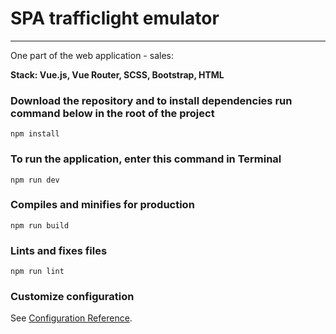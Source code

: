 # SPA trafficlight emulator
---
One part of the web application - sales:

**Stack: Vue.js, Vue Router, SCSS, Bootstrap, HTML**

### Download the repository and to install dependencies run command below in the root of the project
```
npm install
```

### To run the application, enter this command in Terminal
```
npm run dev
```

### Compiles and minifies for production
```
npm run build
```

### Lints and fixes files
```
npm run lint
```

### Customize configuration
See [Configuration Reference](https://cli.vuejs.org/config/).
